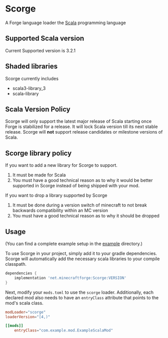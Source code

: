 # Scorge
A Forge language loader the [Scala](https://www.scala-lang.org/) programming language

## Supported Scala version
Current Supported version is 3.2.1

## Shaded libraries
Scorge currently includes
* scala3-library_3
* scala-library

## Scala Version Policy
Scorge will only support the latest major release of Scala starting once Forge is stabilized for a release. It will lock Scala version till its next stable release. Scorge will __not__ support release candidates or milestone versions of Scala. 

## Scorge library policy
If you want to add a new library for Scorge to support.
1. It must be made for Scala
2. You must have a good technical reason as to why it would be better supported in Scorge instead of being shipped with your mod.

If you want to drop a library supported by Scorge
1. It must be done during a version switch of minecraft to not break backwards compatibility within an MC version
2. You must have a good technical reason as to why it should be dropped

## Usage
(You can find a complete example setup in the [example](example) directory.) 

To use Scorge in your project, simply add it to your gradle dependencies.
Scorge will automatically add the necessary scala libraries to your compile classpath.
```gradle
dependencies {
    implementation 'net.minecraftforge:Scorge:VERSION'
}
```

Next, modify your `mods.toml` to use the `scorge` loader.
Additionally, each declared mod also needs to have an `entryClass` attribute that points to the
mod's scala class.
```toml
modLoader="scorge"
loaderVersion="[4,)"

[[mods]]
    entryClass="com.example.mod.ExampleScalaMod"
```